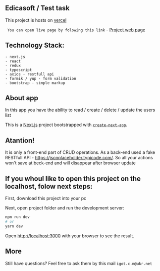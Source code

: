 ## Edicasoft / Test task

This project is hosts on [vercel](https://vercel.com/)

``` You can open live page by folowing this link``` - [Project web page](https://develops-today-blog-app.now.sh/)


## Technology Stack:
```
- next.js
- react
- redux
- typescript
- axios - restfull api
- formik / yup - form validation
- bootstrap - simple markup
```

## About app
In this app you have the ability to read / create / delete / update the users list 

This is a [Next.js](https://nextjs.org/) project bootstrapped with [`create-next-app`](https://github.com/zeit/next.js/tree/canary/packages/create-next-app).

## Atantion!
It is only a front-end part of CRUD operations. As a back-end used a fake RESTfull API - https://jsonplaceholder.typicode.com/.
So all your actions won't save at beck-end and will disappear after browser update

## If you whoul like to open this project on the localhost, folow next steps:

First, download this project into your pc

Next, open project folder and run the development server:

```bash
npm run dev
# or
yarn dev
```

Open [http://localhost:3000](http://localhost:3000) with your browser to see the result.

## More
Still have questions? Feel free to ask them by this mail ```igot.c.m@ukr.net```
